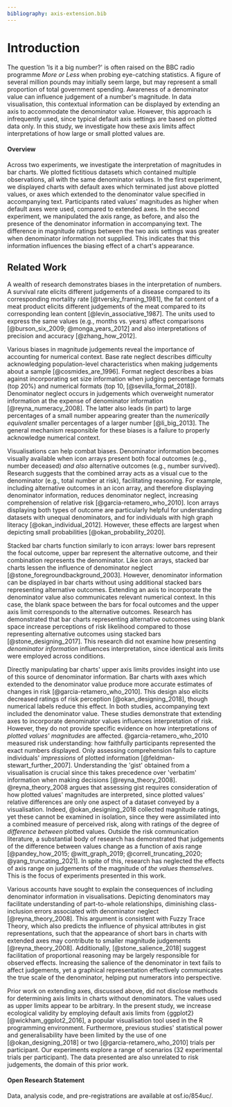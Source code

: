 ```yaml
---
bibliography: axis-extension.bib
---
```


# Introduction

The question 'Is it a big number?' is often raised on the BBC radio programme *More or Less* when probing eye-catching statistics. A figure of several million pounds may initially seem large, but may represent a small proportion of total government spending. Awareness of a denominator value can influence judgement of a number's magnitude. In data visualisation, this contextual information can be displayed by extending an axis to accommodate the denominator value. However, this approach is infrequently used, since typical default axis settings are based on plotted data only. In this study, we investigate how these axis limits affect interpretations of how large or small plotted values are.

#### Overview

Across two experiments, we investigate the interpretation of magnitudes in bar charts. We plotted fictitious datasets which contained multiple observations, all with the same denominator values. In the first experiment, we displayed charts with default axes which terminated just above plotted values, or axes which extended to the denominator value specified in accompanying text. Participants rated values' magnitudes as higher when default axes were used, compared to extended axes. In the second experiment, we manipulated the axis range, as before, and also the presence of the denominator information in accompanying text. The difference in magnitude ratings between the two axis settings was greater when denominator information not supplied. This indicates that this information influences the biasing effect of a chart's appearance.

## Related Work

A wealth of research demonstrates biases in the interpretation of numbers. A survival rate elicits different judgements of a disease compared to its corresponding mortality rate [@tversky_framing_1981], the fat content of a meat product elicits different judgements of the meat compared to its corresponding lean content [@levin_associative_1987]. The units used to express the same values (e.g., months vs. years) affect comparisons [@burson_six_2009; @monga_years_2012] and also interpretations of precision and accuracy [@zhang_how_2012].

Various biases in magnitude judgements reveal the importance of accounting for numerical context. Base rate neglect describes difficulty acknowledging population-level characteristics when making judgements about a sample [@cosmides_are_1996]. Format neglect describes a bias against incorporating set size information when judging percentage formats (top 20%) and numerical formats (top 10, [@sevilla_format_2018]). Denominator neglect occurs in judgements which overweight numerator information at the expense of denominator information [@reyna_numeracy_2008]. The latter also leads (in part) to large percentages of a small number appearing greater than the *numerically equivalent* smaller percentages of a larger number [@li_big_2013]. The general mechanism responsible for these biases is a failure to properly acknowledge numerical context.

Visualisations can help combat biases. Denominator information becomes visually available when icon arrays present both focal outcomes (e.g., number deceased) *and also* alternative outcomes (e.g., number survived). Research suggests that the combined array acts as a visual cue to the denominator (e.g., total number at risk), facilitating reasoning. For example, including alternative outcomes in an icon array, and therefore displaying denominator information, reduces denominator neglect, increasing comprehension of relative risk [@garcia-retamero_who_2010]. Icon arrays displaying both types of outcome are particularly helpful for understanding datasets with unequal denominators, and for individuals with high graph literacy [@okan_individual_2012]. However, these effects are largest when depicting small probabilities [@okan_probability_2020].

Stacked bar charts function similarly to icon arrays: lower bars represent the focal outcome, upper bar represent the alternative outcome, and their combination represents the denominator. Like icon arrays, stacked bar charts lessen the influence of denominator neglect [@stone_foregroundbackground_2003]. However, denominator information can be displayed in bar charts without using additional stacked bars representing alternative outcomes. Extending an axis to incorporate the denominator value also communicates relevant numerical context. In this case, the blank space between the bars for focal outcomes and the upper axis limit corresponds to the alternative outcomes. Research has demonstrated that bar charts representing alternative outcomes using blank space increase perceptions of risk likelihood compared to those representing alternative outcomes using stacked bars [@stone_designing_2017]. This research did not examine how presenting *denominator information* influences interpretation, since identical axis limits were employed across conditions.

Directly manipulating bar charts' upper axis limits provides insight into use of this source of denominator information. Bar charts with axes which extended to the denominator value produce more accurate estimates of changes in risk [@garcia-retamero_who_2010]. This design also elicits decreased ratings of risk perception [@okan_designing_2018], though numerical labels reduce this effect. In both studies, accompanying text included the denominator value. These studies demonstrate that extending axes to incorporate denominator values influences interpretation of risk. However, they do not provide specific evidence on how interpretations of *plotted values' magnitudes* are affected. @garcia-retamero_who_2010 measured risk understanding: how faithfully participants represented the exact numbers displayed. Only assessing comprehension fails to capture individuals' *impressions* of plotted information [@feldman-stewart_further_2007]. Understanding the 'gist' obtained from a visualisation is crucial since this takes precedence over 'verbatim' information when making decisions [@reyna_theory_2008]. @reyna_theory_2008 argues that assessing gist requires consideration of how plotted values' magnitudes are interpreted, since plotted values' relative differences are only one aspect of a dataset conveyed by a visualisation. Indeed, @okan_designing_2018 collected magnitude ratings, yet these cannot be examined in isolation, since they were assimilated into a combined measure of perceived risk, along with ratings of the degree of *difference between* plotted values. Outside the risk communication literature, a substantial body of research has demonstrated that judgements of the difference between values change as a function of axis range [@pandey_how_2015; @witt_graph_2019; @correll_truncating_2020; @yang_truncating_2021]. In spite of this, research has neglected the effects of axis range on judgements of the magnitude of *the values themselves*. This is the focus of experiments presented in this work.

Various accounts have sought to explain the consequences of including denominator information in visualisations. Depicting denominators may facilitate understanding of part-to-whole relationships, diminishing class-inclusion errors associated with denominator neglect [@reyna_theory_2008]. This argument is consistent with Fuzzy Trace Theory, which also predicts the influence of physical attributes in gist representations, such that the appearance of short bars in charts with extended axes may contribute to smaller magnitude judgements [@reyna_theory_2008]. Additionally, [@stone_salience_2018] suggest facilitation of proportional reasoning may be largely responsible for observed effects. Increasing the salience of the denominator in text fails to affect judgements, yet a graphical representation effectively communicates the true scale of the denominator, helping put numerators into perspective.

Prior work on extending axes, discussed above, did not disclose methods for determining axis limits in charts without denominators. The values used as upper limits appear to be arbitrary. In the present study, we increase ecological validity by employing default axis limits from {ggplot2} [@wickham_ggplot2_2016], a popular visualisation tool used in the R programming environment. Furthermore, previous studies' statistical power and generalisability have been limited by the use of one [@okan_designing_2018] or two [@garcia-retamero_who_2010] trials per participant. Our experiments explore a range of scenarios (32 experimental trials per participant). The data presented are also unrelated to risk judgements, the domain of this prior work.

#### Open Research Statement

Data, analysis code, and pre-registrations are available at osf.io/854uc/.
